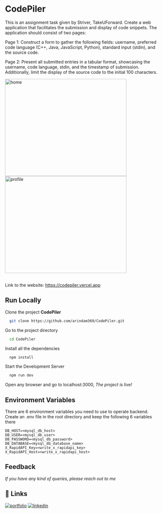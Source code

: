 # CodePiler

This is an assignment task given by Striver, TakeUForward. Create a web application that facilitates the submission and display of code snippets. The application should consist of two pages:

Page 1: Construct a form to gather the following fields: username, preferred code language (C++, Java, JavaScript, Python), standard input (stdin), and the source code.

Page 2: Present all submitted entries in a tabular format, showcasing the username, code language, stdin, and the timestamp of submission. Additionally, limit the display of the source code to the initial 100 characters.


<img alt="home" width="400" height="320" src="https://github.com/arindam369/OrderTrack-Srijan24/assets/92720594/bcddab6a-31e8-43f1-ab17-b1e58c6c87e7">
<img alt="profile" width="400" height="320" src="https://github.com/arindam369/OrderTrack-Srijan24/assets/92720594/4e15da20-3e70-4f0f-a5bd-135fd451098c">
<br/><br/>

Link to the website: https://codepiler.vercel.app


## Run Locally

Clone the project **CodePiler**

```bash
  git clone https://github.com/arindam369/CodePiler.git
```

Go to the project directory

```bash
  cd CodePiler
```

Install all the dependencies

```bash
  npm install
```

Start the Development Server

```bash
  npm run dev
```

Open any browser and go to localhost:3000, _The project is live!_

## Environment Variables
There are 6 environment variables you need to use to operate backend. Create an .env file in the root directory and keep the following 6 variables there
```
DB_HOST=<mysql_db_host>
DB_USER=<mysql_db_user>
DB_PASSWORD=<mysql_db_password>
DB_DATABASE=<mysql_db_database_name>
X_RapidAPI_Key=<write_x_rapidapi_key>
X_RapidAPI_Host=<write_x_rapidapi_host>
```

## Feedback

*If you have any kind of queries, please reach out to me*


## 🔗 Links
[![portfolio](https://img.shields.io/badge/my_portfolio-000?style=for-the-badge&logo=ko-fi&logoColor=white)](https://arindam369.scty.in)
[![linkedin](https://img.shields.io/badge/linkedin-0A66C2?style=for-the-badge&logo=linkedin&logoColor=white)](https://www.linkedin.com/in/arindam369)